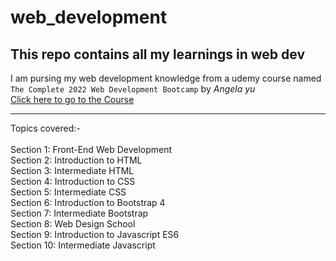 # web_development
## This repo contains all my learnings in web dev
I am pursing my web development knowledge from a udemy course named `The Complete 2022 Web Development Bootcamp` by _Angela yu_<br />
[Click here to go to the Course](https://www.udemy.com/share/1013gG3@px65p4gySGAdOnBg2zWXNaC5Z2LKQYsR8L3fhY398BOEqc2hZUy8DATGaPd-ljNWjg==/)<br>
<hr>
Topics covered:-<br><br>
Section  1: Front-End Web Development<br>
Section  2: Introduction to HTML<br>
Section  3: Intermediate HTML<br>
Section  4: Introduction to CSS<br>
Section  5: Intermediate CSS<br>
Section  6: Introduction to Bootstrap 4<br>
Section  7: Intermediate Bootstrap<br>
Section  8: Web Design School<br>
Section  9: Introduction to Javascript ES6<br>
Section 10: Intermediate Javascript<br>

